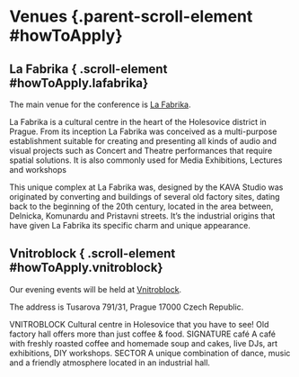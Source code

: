 # Venues {.parent-scroll-element #howToApply}

## La Fabrika { .scroll-element #howToApply.lafabrika}

The main venue for the conference is [La Fabrika](https://www.lafabrika.cz/en/lafabrika).

La Fabrika is a cultural centre in the heart of the Holesovice district in Prague.
From its inception La Fabrika was conceived as a multi-purpose establishment suitable for creating and presenting all kinds of audio and visual projects such as Concert and Theatre performances that require spatial solutions.
It is also commonly used for Media Exhibitions, Lectures and workshops
 
This unique complex at La Fabrika was, designed by the KAVA Studio was originated by converting and buildings of several old factory sites, dating back to the beginning of the 20th century, located in the area between, Delnicka, Komunardu and Pristavni streets.
It’s the industrial origins that have given La Fabrika its specific charm and unique appearance.

## Vnitroblock { .scroll-element #howToApply.vnitroblock}

Our evening events will be held at [Vnitroblock](https://vnitroblock.cz/).

The address is Tusarova 791/31, Prague 17000 Czech Republic.

VNITROBLOCK Cultural centre in Holesovice that you have to see! Old factory hall offers more than just coffee & food. SIGNATURE café A café with freshly roasted coffee and homemade soup and cakes, live DJs, art exhibitions, DIY workshops. SECTOR A unique combination of dance, music and a friendly atmosphere located in an industrial hall.
